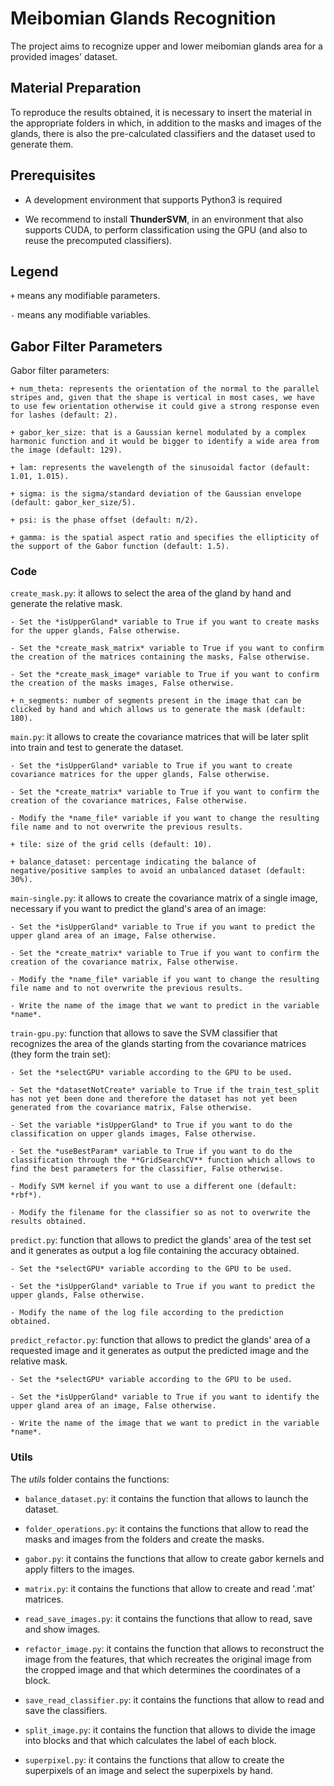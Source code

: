 # Meibomian Glands Recognition

The project aims to recognize upper and lower meibomian glands area for a provided images' dataset.

## Material Preparation

To reproduce the results obtained, it is necessary to insert the material in the appropriate folders in which, in addition to the masks and images of the glands, there is also the pre-calculated classifiers and the dataset used to generate them.

## Prerequisites

* A development environment that supports Python3 is required

* We recommend to install **ThunderSVM**, in an environment that also supports CUDA, to perform classification using the GPU (and also to reuse the precomputed classifiers).

## Legend

`+` means any modifiable parameters.

`-` means any modifiable variables.
		
## Gabor Filter Parameters

Gabor filter parameters:

	+ num_theta: represents the orientation of the normal to the parallel stripes and, given that the shape is vertical in most cases, we have to use few orientation otherwise it could give a strong response even for lashes (default: 2).
	
	+ gabor_ker_size: that is a Gaussian kernel modulated by a complex harmonic function and it would be bigger to identify a wide area from the image (default: 129).
	
	+ lam: represents the wavelength of the sinusoidal factor (default: 1.01, 1.015).
	
	+ sigma: is the sigma/standard deviation of the Gaussian envelope (default: gabor_ker_size/5).
	
	+ psi: is the phase offset (default: π/2).
	
	+ gamma: is the spatial aspect ratio and specifies the ellipticity of the support of the Gabor function (default: 1.5).


### Code

`create_mask.py`: it allows to select the area of the gland by hand and generate the relative mask.
		 
	- Set the *isUpperGland* variable to True if you want to create masks for the upper glands, False otherwise.
	
	- Set the *create_mask_matrix* variable to True if you want to confirm the creation of the matrices containing the masks, False otherwise.
	
	- Set the *create_mask_image* variable to True if you want to confirm the creation of the masks images, False otherwise.
	
	+ n_segments: number of segments present in the image that can be clicked by hand and which allows us to generate the mask (default: 180).

`main.py`: it allows to create the covariance matrices that will be later split into train and test to generate the dataset.
		 
	- Set the *isUpperGland* variable to True if you want to create covariance matrices for the upper glands, False otherwise.
	
	- Set the *create_matrix* variable to True if you want to confirm the creation of the covariance matrices, False otherwise.
	
	- Modify the *name_file* variable if you want to change the resulting file name and to not overwrite the previous results.
	
	+ tile: size of the grid cells (default: 10).
	
	+ balance_dataset: percentage indicating the balance of negative/positive samples to avoid an unbalanced dataset (default: 30%).

`main-single.py`: it allows to create the covariance matrix of a single image, necessary if you want to predict the gland's area of an image:
	
	- Set the *isUpperGland* variable to True if you want to predict the upper gland area of ​​an image, False otherwise.
	
	- Set the *create_matrix* variable to True if you want to confirm the creation of the covariance matrix, False otherwise.
	
	- Modify the *name_file* variable if you want to change the resulting file name and to not overwrite the previous results.
	
	- Write the name of the image that we want to predict in the variable *name*. 
	
`train-gpu.py`: function that allows to save the SVM classifier that recognizes the area of ​​the glands starting from the covariance matrices (they form the train set):

	- Set the *selectGPU* variable according to the GPU to be used.
	
	- Set the *datasetNotCreate* variable to True if the train_test_split has not yet been done and therefore the dataset has not yet been generated from the covariance matrix, False otherwise.
	
	- Set the variable *isUpperGland* to True if you want to do the classification on upper glands images, False otherwise.
	
	- Set the *useBestParam* variable to True if you want to do the classification through the **GridSearchCV** function which allows to find the best parameters for the classifier, False otherwise.
	
	- Modify SVM kernel if you want to use a different one (default: *rbf*).
	
	- Modify the filename for the classifier so as not to overwrite the results obtained.
	
`predict.py`: function that allows to predict the glands' area of the test set and it generates as output a log file containing the accuracy obtained.

	- Set the *selectGPU* variable according to the GPU to be used.
	
	- Set the *isUpperGland* variable to True if you want to predict the upper glands, False otherwise.
	
	- Modify the name of the log file according to the prediction obtained.
	
`predict_refactor.py`: function that allows to predict the glands' area of a requested image and it generates as output the predicted image and the relative mask.

	- Set the *selectGPU* variable according to the GPU to be used.
	
	- Set the *isUpperGland* variable to True if you want to identify the upper gland area of ​​an image, False otherwise.
    
    - Write the name of the image that we want to predict in the variable *name*.

### Utils
  
The *utils* folder contains the functions:
	
* `balance_dataset.py`: it contains the function that allows to launch the dataset.

* `folder_operations.py`: it contains the functions that allow to read the masks and images from the folders and create the masks.

* `gabor.py`: it contains the functions that allow to create gabor kernels and apply filters to the images.

* `matrix.py`: it contains the functions that allow to create and read '.mat' matrices.

* `read_save_images.py`: it contains the functions that allow to read, save and show images.

* `refactor_image.py`: it contains the function that allows to reconstruct the image from the features, that which recreates the original image from the cropped image and that which determines the coordinates of a block.

* `save_read_classifier.py`: it contains the functions that allow to read and save the classifiers.

* `split_image.py`: it contains the function that allows to divide the image into blocks and that which calculates the label of each block.

* `superpixel.py`: it contains the functions that allow to create the superpixels of an image and select the superpixels by hand.
